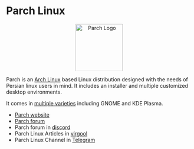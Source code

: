 #  Parch Linux

<p style="text-align:center">
    <img src="https://raw.githubusercontent.com/parchlinux/artwork/main/Logo/newlogo/logo.svg" alt="Parch Logo" width="128" height="128"/>
</p>

Parch is an [Arch Linux](https://archlinux.org) based Linux distribution designed with the needs of Persian linux users in mind. It includes an installer and multiple customized desktop environments.

It comes in [multiple varieties](https://parchlinux.com/download) including GNOME and KDE Plasma.

* [Parch website](https://parchlinux.com)
* [Parch forum](https://forum.parchlinux.com)
* Parch forum in [discord](https://discord.gg/6B6YUr9zzP)
* Parch Linux Articles in [virgool](https://virgool.io/parchlinux)
* Parch Linux Channel in [Telegram](https://t.me/parchlinux)
